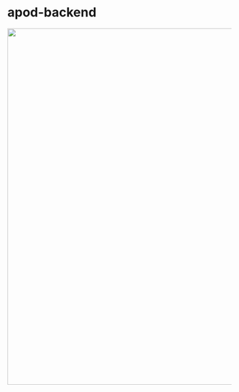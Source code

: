 # apod-backend


<center>
  
  <img src="https://github.com/Lebackrobot/apod-backend/assets/49316490/37463ded-95aa-4b26-9c70-84d056147b97" width="800">
</center>
